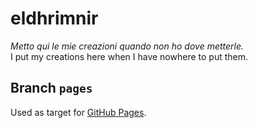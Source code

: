 # eldhrimnir

*Metto qui le mie creazioni quando non ho dove metterle.*  
I put my creations here when I have nowhere to put them.

## Branch `pages`

Used as target for [GitHub Pages](https://docs.github.com/en/pages).
